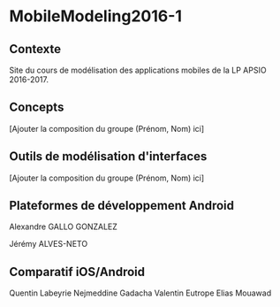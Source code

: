 # MobileModeling2016-1

## Contexte

Site du cours de modélisation des applications mobiles de la LP APSIO 2016-2017.

## Concepts

[Ajouter la composition du groupe (Prénom, Nom) ici]

## Outils de modélisation d'interfaces

[Ajouter la composition du groupe (Prénom, Nom) ici]

## Plateformes de développement Android

Alexandre GALLO GONZALEZ

Jérémy ALVES-NETO

## Comparatif iOS/Android

Quentin Labeyrie
Nejmeddine Gadacha
Valentin Eutrope
Elias Mouawad
